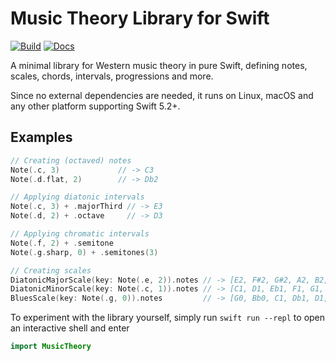 # Music Theory Library for Swift

[![Build](https://github.com/fwcd/swift-music-theory/actions/workflows/build.yml/badge.svg)](https://github.com/fwcd/swift-music-theory/actions/workflows/build.yml)
[![Docs](https://github.com/fwcd/swift-music-theory/actions/workflows/docs.yml/badge.svg)](https://fwcd.github.io/swift-music-theory/documentation/musictheory)

A minimal library for Western music theory in pure Swift, defining notes, scales, chords, intervals, progressions and more.

Since no external dependencies are needed, it runs on Linux, macOS and any other platform supporting Swift 5.2+.

## Examples
```swift
// Creating (octaved) notes
Note(.c, 3)             // -> C3
Note(.d.flat, 2)        // -> Db2

// Applying diatonic intervals
Note(.c, 3) + .majorThird // -> E3
Note(.d, 2) + .octave     // -> D3

// Applying chromatic intervals
Note(.f, 2) + .semitone
Note(.g.sharp, 0) + .semitones(3)

// Creating scales
DiatonicMajorScale(key: Note(.e, 2)).notes // -> [E2, F#2, G#2, A2, B2, C#3, D#3]
DiatonicMinorScale(key: Note(.c, 1)).notes // -> [C1, D1, Eb1, F1, G1, Ab1, Bb1]
BluesScale(key: Note(.g, 0)).notes         // -> [G0, Bb0, C1, Db1, D1, F1]
```

To experiment with the library yourself, simply run `swift run --repl` to open an interactive shell and enter

```swift
import MusicTheory
```
